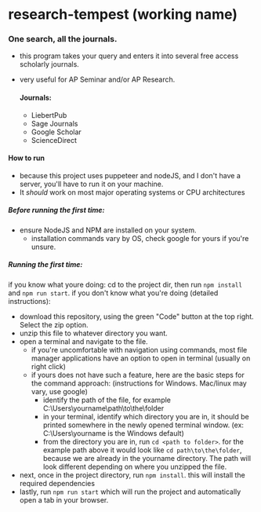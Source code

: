 # research-tempest (working name)
### One search, all the journals.
- this program takes your query and enters it into several free access scholarly journals.
- very useful for AP Seminar and/or AP Research.

  #### Journals:
  - LiebertPub
  - Sage Journals
  - Google Scholar
  - ScienceDirect
    
#### How to run
- because this project uses puppeteer and nodeJS, and I don't have a server, you'll have to run it on your machine.
- It *should* work on most major operating systems or CPU architectures
##### Before running the first time:
- ensure NodeJS and NPM are installed on your system.
    - installation commands vary by OS, check google for yours if you're unsure.
##### Running the first time:
if you know what youre doing: cd to the project dir, then run `npm install` and `npm run start`.
if you don't know what you're doing (detailed instructions):
- download this repository, using the green "Code" button at the top right. Select the zip option.
- unzip this file to whatever directory you want.
- open a terminal and navigate to the file.
    - if you're uncomfortable with navigation using commands, most file manager applications have an option to open in terminal (usually on right click)
    - if yours does not have such a feature, here are the basic steps for the command approach: (instructions for Windows. Mac/linux may vary, use google)
        - identify the path of the file, for example C:\Users\yourname\path\to\the\folder
        - in your terminal, identify which directory you are in, it should be printed somewhere in the newly opened terminal window. (ex: C:\Users\yourname is the Windows default)
        - from the directory you are in, run `cd <path to folder>`. for the example path above it would look like `cd path\to\the\folder`, because we are already in the yourname directory. The path will look different depending on where you unzipped the file.
- next, once in the project directory, run `npm install`. this will install the required dependencies
- lastly, run `npm run start` which will run the project and automatically open a tab in your browser.
          
